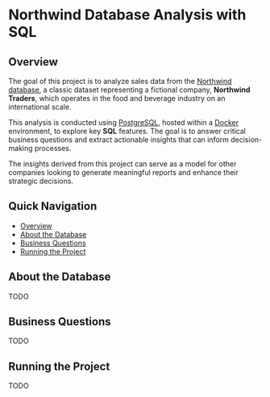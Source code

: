 # Northwind Database Analysis with SQL

## Overview

The goal of this project is to analyze sales data from the [Northwind database](https://github.com/Microsoft/sql-server-samples/tree/master/samples/databases/northwind-pubs), a classic dataset representing a fictional company, **Northwind Traders**, which operates in the food and beverage industry on an international scale.

This analysis is conducted using [PostgreSQL](https://www.postgresql.org/), hosted within a [Docker](https://www.docker.com/) environment, to explore key **SQL** features. The goal is to answer critical business questions and extract actionable insights that can inform decision-making processes.

The insights derived from this project can serve as a model for other companies looking to generate meaningful reports and enhance their strategic decisions.


## Quick Navigation

- [Overview](#overview)
- [About the Database](#about-the-database)
- [Business Questions](#business-questions)
- [Running the Project](#running-the-project)


## About the Database

TODO

## Business Questions

TODO

## Running the Project

TODO
